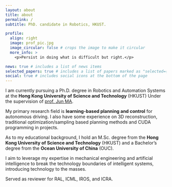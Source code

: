 ```yaml
---
layout: about
title: about
permalink: /
subtitle: PhD. candidate in Robotics, HKUST.

profile:
  align: right
  image: prof_pic.jpg
  image_circular: false # crops the image to make it circular
  more_info: >
    <p>Persist in doing what is difficult but right.</p>

news: true # includes a list of news items
selected_papers: true # includes a list of papers marked as "selected={true}"
social: true # includes social icons at the bottom of the page
---
```


<!-- Write your biography here. Tell the world about yourself. Link to your favorite [subreddit](http://reddit.com). You can put a picture in, too. The code is already in, just name your picture `prof_pic.jpg` and put it in the `img/` folder. -->

<!-- Put your address / P.O. box / other info right below your picture. You can also disable any of these elements by editing `profile` property of the YAML header of your `_pages/about.md`. Edit `_bibliography/papers.bib` and Jekyll will render your [publications page](/al-folio/publications/) automatically. -->

<!-- Link to your social media connections, too. This theme is set up to use [Font Awesome icons](https://fontawesome.com/) and [Academicons](https://jpswalsh.github.io/academicons/), like the ones below. Add your Facebook, Twitter, LinkedIn, Google Scholar, or just disable all of them. -->

I am currently pursuing a Ph.D. degree in Robotics and Automation Systems at the **Hong Kong University of Science and Technology** (HKUST) Under the supervision of [prof. Jun MA](https://personal.hkust-gz.edu.cn/junma/index.html). 

My primary research field is **learning-based planning and control** for autonomous driving. I also have some experience on 3D reconstruction, traditional optimization/sampling based planning methods and CUDA programming in projects. 

As to my educational background, I hold an M.Sc. degree from the **Hong Kong University of Science and Technology** (HKUST) and a Bachelor’s degree from the **Ocean University of China** (OUC). 

I aim to leverage my expertise in mechanical engineering and artificial intelligence to break the technology boundaries of intelligent systems, introducing technology to the masses.

Served as reviewer for RAL, ICML, IROS, and ICRA.
